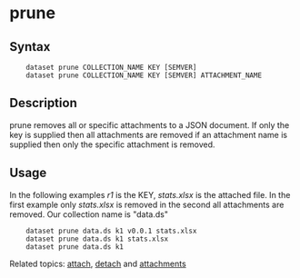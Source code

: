 
# prune

## Syntax

```
    dataset prune COLLECTION_NAME KEY [SEMVER]
    dataset prune COLLECTION_NAME KEY [SEMVER] ATTACHMENT_NAME
```

## Description

prune removes all or specific attachments to a JSON document. If only
the key is supplied then all attachments are removed if an attachment
name is supplied then only the specific attachment is removed.

## Usage

In the following examples _r1_ is the KEY, *stats.xlsx* is the 
attached file. In the first example only *stats.xlsx* is removed in
the second all attachments are removed. Our collection name is "data.ds"


```shell
    dataset prune data.ds k1 v0.0.1 stats.xlsx
    dataset prune data.ds k1 stats.xlsx
    dataset prune data.ds k1
```

Related topics: [attach](attach.html), [detach](detach.html) and [attachments](attachments.html)

